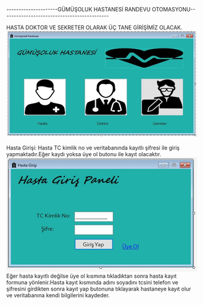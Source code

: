 



---------------------GÜMÜŞOLUK HASTANESİ RANDEVU OTOMASYONU--------------------------------------------





HASTA DOKTOR VE SEKRETER OLARAK ÜÇ TANE GİRİŞİMİZ OLACAK.
![](girisler.jpg)


Hasta Girişi: Hasta TC kimlik no ve veritabanında kayıtlı şifresi ile giriş yapmaktadır.Eğer kaydı yoksa üye ol butonu ile kayıt olacaktır.
![](hastagiris.jpg)
Eğer hasta kayıtlı değilse üye ol kısmına tıkladıktan sonra hasta kayıt formuna yönlenir.Hasta kayıt kısmında adını soyadını tcsini telefon ve şifresini girdikten sonra kayıt yap butonuna tıklayarak hastaneye kayıt olur ve veritabanına kendi bilgilerini kaydeder.


